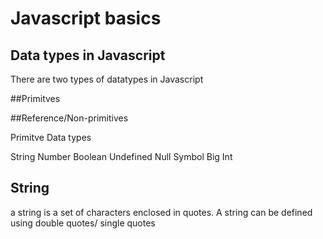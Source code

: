 # Javascript basics


## Data types in Javascript

There are two types of datatypes in Javascript

##Primitves

##Reference/Non-primitives

Primitve Data types

String
Number
Boolean
Undefined
Null
Symbol
Big Int 


## String

 a string is a set of characters enclosed in quotes. A string can be defined using double quotes/ single quotes
 
 
